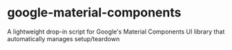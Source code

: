 # google-material-components
A lightweight drop-in script for Google's Material Components UI library that automatically manages setup/teardown
